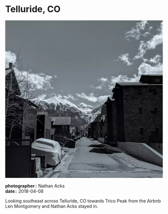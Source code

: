 # Telluride, CO

![Looking down the road in a mountain town](assets/2018-04-08-telluride-co.webp)

**photographer**:: Nathan Acks  
**date**:: 2018-04-08

Looking southeast across Telluride, CO towards Trico Peak from the Airbnb Len Montgomery and Nathan Acks stayed in.

